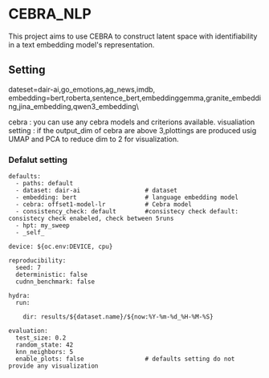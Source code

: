 # CEBRA_NLP

This project aims to use CEBRA to construct latent space with identifiability in a text embedding model's representation.

## Setting 
dateset=dair-ai,go_emotions,ag_news,imdb,
embedding=bert,roberta,sentence_bert,embeddinggemma,granite_embedding,jina_embedding,qwen3_embedding\

cebra : you can use any cebra models and criterions available.
visualiation setting : if the output_dim of cebra are above 3,plottings are produced usig UMAP and PCA to reduce dim to 2 for visualization.


### Defalut setting
```
defaults:
  - paths: default
  - dataset: dair-ai                  # dataset
  - embedding: bert                   # language embedding model
  - cebra: offset1-model-lr           # Cebra model 
  - consistency_check: default        #consistecy check default: consistecy check enabeled, check between 5runs
  - hpt: my_sweep
  - _self_

device: ${oc.env:DEVICE, cpu}

reproducibility:         
  seed: 7
  deterministic: false
  cudnn_benchmark: false

hydra:
  run:

    dir: results/${dataset.name}/${now:%Y-%m-%d_%H-%M-%S}

evaluation:
  test_size: 0.2
  random_state: 42
  knn_neighbors: 5
  enable_plots: false                 # defaults setting do not provide any visualization
```
